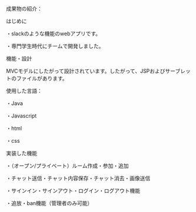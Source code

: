 成果物の紹介：

はじめに

・slackのような機能のwebアプリです。

・専門学生時代にチームで開発しました。


機能・設計	

MVCモデルにしたがって設計されています。したがって、JSPおよびサーブレットのファイルがあります。

使用した言語：

・Java

・Javascript

・html

・css

実装した機能

・（オープン/プライベート）ルーム作成・参加・追加

・チャット送信・チャット内容保存・チャット消去・画像送信

・サインイン・サインアウト・ログイン・ログアウト機能

・追放・ban機能（管理者のみ可能）
